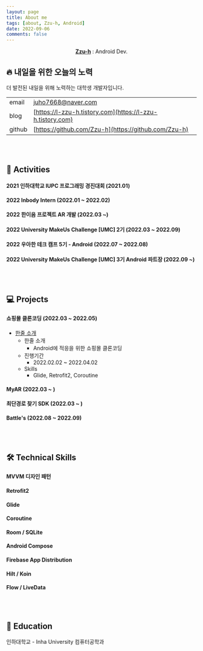 ```yaml
---
layout: page
title: About me
tags: [about, Zzu-h, Android]
date: 2022-09-06
comments: false
---
```

    
<center><a href="https://zzu-h.github.io/"><b>Zzu-h</b></a> : Android Dev.</center>

## 🔥 내일을 위한 오늘의 노력
더 발전된 내일을 위해 노력하는 대학생 개발자입니다.      

|||
|:---|:---|
| email | juho7668@naver.com|
| blog | [https://l-zzu-h.tistory.com](https://l-zzu-h.tistory.com) |
| github | [https://github.com/Zzu-h](https://github.com/Zzu-h)|

<br>
<br>

## 🫧 Activities
#### 2021 인하대학교 IUPC 프로그래밍 경진대회 (2021.01)
#### 2022 Inbody Intern (2022.01 ~ 2022.02)
#### 2022 한이음 프로젝트 AR 개발 (2022.03 ~)
#### 2022 University MakeUs Challenge [UMC] 2기 (2022.03 ~ 2022.09)
#### 2022 우아한 테크 캠프 5기 - Android (2022.07 ~ 2022.08)
#### 2022 University MakeUs Challenge [UMC] 3기 Android 파트장 (2022.09 ~)

<br>
<br>

## 💻 Projects
#### 쇼핑몰 클론코딩 (2022.03 ~ 2022.05)
- [한줄 소개](https://zzu-h.github.io/ShoppingMall/)
    - 한줄 소개
        - Android에 적응을 위한 쇼핑몰 클론코딩
    - 진행기간
        - 2022.02.02 ~ 2022.04.02
    - Skills
        - Glide, Retrofit2, Coroutine
#### MyAR (2022.03 ~ )
#### 최단경로 찾기 SDK (2022.03 ~ )
#### Battle's (2022.08 ~ 2022.09)

<br>
<br>

## 🛠 Technical Skills
#### MVVM 디자인 패턴
#### Retrofit2
#### Glide
#### Coroutine
#### Room / SQLite
#### Android Compose
#### Firebase App Distribution
#### Hilt / Koin
#### Flow / LiveData

<br>
<br>

## 📝 Education
인하대학교 - Inha University 컴퓨터공학과